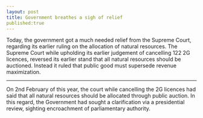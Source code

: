 ```yaml
---
layout: post
title: Government breathes a sigh of relief
published:true
---
```

Today, the government got a much needed relief from the Supreme Court, regarding its
earlier ruling on the allocation of natural resources. The Supreme Court while upholding its earlier judgement of cancelling 122 2G licences, reversed its earlier stand that all natural resources should be auctioned. Instead it ruled that public good must supersede revenue maximization.

<!---abstract-->


---

On 2nd February of this year, the court while cancelling the 2G licences had said that all natural resources should be allocated through public auction. In this regard, the Government had sought a clarification via a presidential review, sighting encroachment of parliamentary authority.
